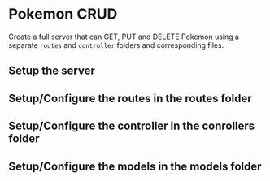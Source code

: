 # Pokemon CRUD

Create a full server that can GET, PUT and DELETE Pokemon using a separate `routes` and `controller` folders and corresponding files. 

## Setup the server

## Setup/Configure the routes in the routes folder

## Setup/Configure the controller in the conrollers folder

## Setup/Configure the models in the models folder
